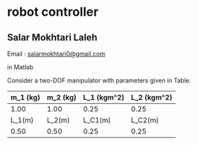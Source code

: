 # robot controller

## Salar Mokhtari Laleh

Email : salarmokhtari0@gmail.com

in Matlab

Consider a two-DOF manipulator with parameters given in Table.

| m_1 (kg) | m_2 (kg) | L_1 (kgm^2) | L_2 (kgm^2) |
| --- | --- | --- | --- |
| 1.00 | 1.00 | 0.25 | 0.25 |
| L_1(m) | L_2(m) | L_C1(m) | L_C2(m) |
| 0.50 | 0.50 | 0.25 | 0.25 |
